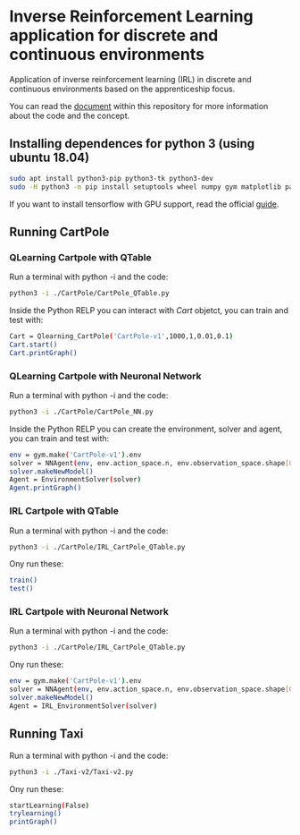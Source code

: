 # Inverse Reinforcement Learning application for discrete and continuous environments

Application of inverse reinforcement learning (IRL) in discrete and continuous environments based on the apprenticeship focus.

You can read the 
[document](./Inverse_reinforcement_learning_application_for_discrete_and_continuous_environments.pdf) within this repository for more information about the code and the concept.

## Installing dependences for python 3 (using ubuntu 18.04)

``` bash
sudo apt install python3-pip python3-tk python3-dev
sudo -H python3 -m pip install setuptools wheel numpy gym matplotlib pandas tensorflow keras cvxpy
```

If you want to install tensorflow with GPU support, read the official [guide](https://www.tensorflow.org/install/gpu).

## Running CartPole

### QLearning Cartpole with QTable

Run a terminal with python -i and the code:

``` bash
python3 -i ./CartPole/CartPole_QTable.py
```

Inside the Python RELP you can interact with *Cart* objetct, you can train and test with:

``` bash
Cart = Qlearning_CartPole('CartPole-v1',1000,1,0.01,0.1)
Cart.start()
Cart.printGraph()
```

### QLearning Cartpole with Neuronal Network

Run a terminal with python -i and the code:

``` bash
python3 -i ./CartPole/CartPole_NN.py
```

Inside the Python RELP you can create the environment, solver and agent, you can train and test with:

``` bash
env = gym.make('CartPole-v1').env
solver = NNAgent(env, env.action_space.n, env.observation_space.shape[0], LEARNING_RATE, BATCH_SIZE, GAMMA, EXPLORATION_RATE, EXPLORATION_DECAY, EXPLORATION_MIN, MAX_MEMORY)
solver.makeNewModel()
Agent = EnvironmentSolver(solver)
Agent.printGraph()
```

### IRL Cartpole with QTable

Run a terminal with python -i and the code:

``` bash
python3 -i ./CartPole/IRL_CartPole_QTable.py
```

Ony run these:

``` bash
train()
test()
```

### IRL Cartpole with Neuronal Network

Run a terminal with python -i and the code:

``` bash
python3 -i ./CartPole/IRL_CartPole_QTable.py
```

Ony run these:

``` bash
env = gym.make('CartPole-v1').env
solver = NNAgent(env, env.action_space.n, env.observation_space.shape[0], LEARNING_RATE, BATCH_SIZE, GAMMA, EXPLORATION_RATE, EXPLORATION_DECAY, EXPLORATION_MIN, MAX_MEMORY)
solver.makeNewModel()
Agent = IRL_EnvironmentSolver(solver)
```

## Running Taxi

Run a terminal with python -i and the code:

``` bash
python3 -i ./Taxi-v2/Taxi-v2.py
```

Ony run these:

``` bash
startLearning(False)
trylearning()
printGraph()
```